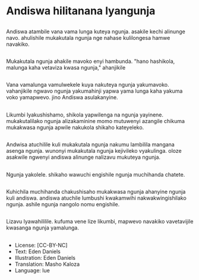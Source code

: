 # Andiswa hilitanana lyangunja

##
Andiswa atambile vana vama lunga kuteya ngunja. asakile kechi alinunge navo. ahulishile mukakutala ngunja nge nahase kulilongesa hamwe navakiko.

##
Mukakutala ngunja ahakile mavoko enyi hambunda. "hano hashikola, malunga kaha vetaviza kwasa ngunja," ahanjikile

##
Vana vamalunga vamulwekele kuya nakuteya ngunja yakumavoko. vahanjikile ngwavo ngunja yakumahinji yapwa yama lunga kaha yakuma voko yamapwevo. jino Andiswa asulakanyine.

##
Likumbi lyakushishamo, shikola yapwilenga na ngunja yayinene. mukakutalilako ngunja alizakaminine momo mutuwenyi azangile chikuma mukakwasa ngunja apwile nakukola shikaho kateyeleko.

##
Andwisa atuchilile kuli mukakutala ngunja nakumu lambilila mangana asenga ngunja. wunonyi mukakutala ngunja kejivileko vyakulinga. oloze asakwile ngwenyi andiswa alinunge nalizavu mukuteya ngunja.

##
Ngunja yakolele. shikaho wawuchi engishile ngunja muchihanda chatete.

##
Kuhichila muchihanda chakushisaho mukakwasa ngunja ahanyine ngunja kuli andiswa. andiswa atuchile lumbushi kwakamwihi nakwakwingishilako ngunja. ashile ngunja nangolo nomu engishile.

##
Lizavu lyawahililile. kufuma vene lize likumbi, mapwevo navakiko vavetavijile kwasanga ngunja yamalunga.

##
* License: [CC-BY-NC]
* Text: Eden Daniels
* Illustration: Eden Daniels
* Translation: Masho Kaloza
* Language: lue
